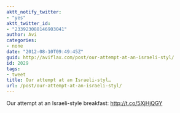 ```yaml
---
aktt_notify_twitter:
- "yes"
aktt_twitter_id:
- "233923088146903041"
author: Avi
categories:
- none
date: "2012-08-10T09:49:45Z"
guid: http://aviflax.com/post/our-attempt-at-an-israeli-styl/
id: 2029
tags:
- tweet
title: Our attempt at an Israeli-styl…
url: /post/our-attempt-at-an-israeli-styl/
---
```

Our attempt at an Israeli-style breakfast: <a href="http://t.co/5XjHjQGY" rel="nofollow">http://t.co/5XjHjQGY</a>
